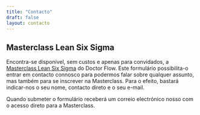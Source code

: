 ```yaml
---
title: "Contacto"
draft: false
layout: contacto
---
```


## Masterclass Lean Six Sigma

Encontra-se disponível, sem custos e apenas para convidados, a [Masterclass Lean Six Sigma](/tbls/lean-six-sigma/) do Doctor Flow. Este formulário possibilita-o entrar em contacto connosco para podermos falar sobre qualquer assunto, mas também para se inscrever na Masterclass. Para o efeito, bastará indicar-nos o seu nome, contacto direto e o seu e-mail.

Quando submeter o formulário receberá um correio electrónico nosso com o acesso direto para a Masterclass.
